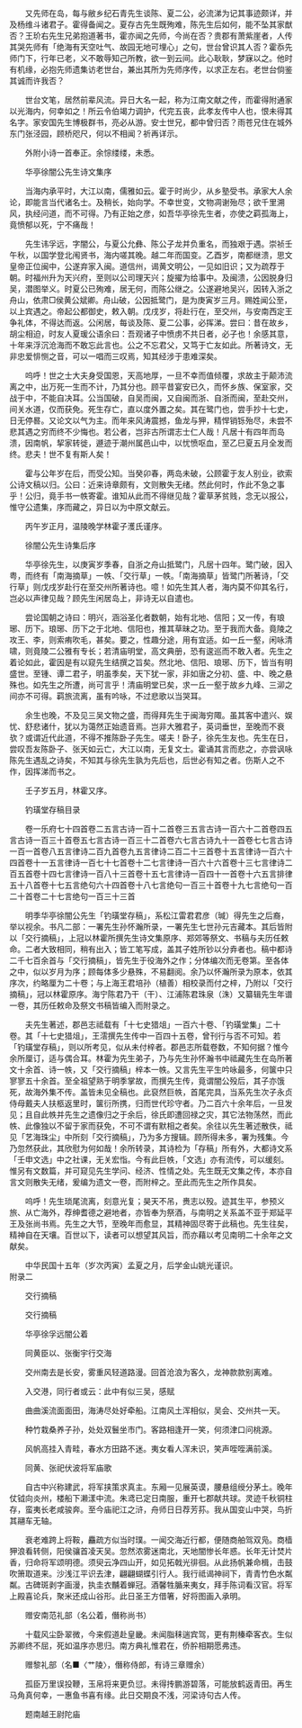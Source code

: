 <!-- { "loadSidebar": true } -->
　　又先师在岛，每与敝乡纪石青先生谈陈、夏二公，必流涕为记其事迹颇详，并及杨维斗诸君子。霍得备闻之。夏存古先生既殉难，陈先生后如何，能不坠其家猷否？王玠右先生兄弟抱道著书，霍亦闻之先师，今尚在否？贵郡有萧紫崖者，人传其哭先师有「绝海有天空吐气、故园无地可埋心」之句，世台曾识其人否？霍忝先师门下，行年已老，义不敢辱知己所教，欲一到云间。此心耿耿，梦寐以之。他时有机缘，必抱先师遗集访老世台，兼出其所为先师序传，以求正左右。老世台倘鉴其诚而许我否？

　　世台文笔，居然前辈风流。异日大名一起，称为江南文献之传，而霍得附通家以光海内，何幸如之！所云令伯竭力调护，代完五丧，此孝友传中人也，恨未得其名字。家安国先生博极群书，亮必从游。安士世兄，都中曾归否？雨苍兄住在城外东门张泾园，顾桥咫尺，何以不相闻？祈再详示。

　　外附小诗一首奉正。余悰缕缕，未悉。

　　华亭徐闇公先生诗文集序

　　当海内承平时，大江以南，儒雅如云。霍于时尚少，从乡塾受书。承家大人余论，即能言当代诸名士。及稍长，始向学。不幸世变，文物凋谢殆尽；欲千里溯风，执经问道，而不可得。乃有正始之彦，如吾华亭徐先生者，亦使之羁孤海上，竟愤郁以死，宁不痛哉！

　　先生讳孚远，字闇公，与夏公允彝、陈公子龙并负重名，而独艰于遇。崇祯壬午秋，以国学登北闱贤书，海内嗟其晚。越二年而国变。乙酉岁，南都继溃，思文皇帝正位闽中，公遂弃家入闽。道信州，谒黄文明公，一见如旧识；又为疏荐于朝。时福州升为天兴府，至则以公司理天兴；旋擢为给事中。及闽溃，公因脱身归吴，潜图举义。时夏公已殉难，居无何，而陈公继之。公遂避地吴兴，因转入浙之舟山，依肃□侯黄公斌卿。舟山破，公因抵鹭门，是为庚寅岁三月。赐姓闻公至，以上宾遇之。帝起公都御史，敕入朝。戊戌岁，将赴行在，至交州，与安南西定王争礼体，不得达而返。公闲居，每谈及陈、夏二公事，必挥涕。尝曰：昔在故乡，胡尘相迫，时友人夏瑗公语余曰：吾观诸子中愤虏不共日者，必子也！余感其意，十年来浮沉沧海而不敢忘此言也。公之不忘君父，又笃于亡友如此。所著诗文，无非忠爱悱恻之音，可以一唱而三叹焉，知其经涉于患难深矣。

　　呜呼！世之士大夫身受国恩，天高地厚，一旦不幸而值倾覆，求故主于颠沛流离之中，出万死一生而不计，乃其分也。顾平昔宴安已久，而怀乡族、保室家，交战于中，不能自决耳。公当国破，自吴而闽，又自闽而浙、自浙而闽，至赴交州，间关水道，仅而获免。死生存亡，直以度外置之矣。其在鹭门也，尝手抄十七史，日无停晷。又论文以气为主。而年来风涛震撼，鱼龙与狎，精悍销铄殆尽，未尝不悲其遇之穷而终不少悔也。若公者，岂非古所谓志士仁人哉！凡居十有四年而岛溃，因南帆，挈家转徙，遯迹于潮州属邑山中，以忧愤呕血，至乙巳夏五月全发而终。悲夫！世不复有斯人矣！

　　霍与公年岁在后，而受公知。当癸卯春，两岛未破，公顾霍于友人别业，欲索公诗文稿以归。公曰：近来诗章颇有，文则散失无绪。然此何时，作此不急之事乎！公归，竟手书一帙寄霍。谁知从此而不得继见哉？霍草茅贫贱，念无以报公，惟守公遗集，序而藏之，异日以为中原文献云。

　　丙午岁正月，温陵晚学林霍子濩氏谨序。

　　徐闇公先生诗集后序

　　华亭徐先生，以庚寅岁季春，自浙之舟山抵鹭门，凡居十四年。鹭门破，因入粤，而终有「南海摘草」一帙、「交行草」一帙。「南海摘草」皆鹭门所著诗，「交行草」则戊戌岁赴行在至交州所著诗也。噫！如先生其人者，海内莫不仰其名行，岂必以声律见哉？顾先生闲居岛上，非诗无以自遣也。

　　尝论国朝之诗曰：明兴，涵浴圣化者数朝，始有北地、信阳；又一传，有琅琊、历下。琅琊、历下之于北地、信阳也，推其草昧之功。至于我而大备。竟陵之攻王、李，则索痏吹毛，甚矣。要之，性趣分途，用有宜适。如一丘一壑，闲咏清啸，则竟陵二公雅有专长；若清庙明堂，高文典册，恐有逡巡而不敢入者。先生之着论如此，霍因是有以窥先生结撰之旨矣。然北地、信阳、琅琊、历下，皆当有明盛世。至锺、谭二君子，明虽季矣，天下犹一家，非如唐之分初、盛、中、晚之悬殊也。如先生之所遭，尚可言乎！清庙明堂已矣，求一丘一壑于故乡九峰、三泖之间亦不可得。羁旅流离，虽有吟咏，不过悲歌以当哭耳。

　　余生也晚，不及见三吴文物之盛，而得拜先生于闽海穷陬。虽其客中遣兴、娱忧、舒悲诸什，犹以为蔼然正始遗音焉。岂非大雅君子，英词垂世，至晚而不衰欤？或谓近代此道，不得不推陈卧子先生。嗟夫！卧子，徐先生友也。先生在日，尝叹吾友陈卧子、张天如云亡，大江以南，无复文士。霍诵其言而悲之，亦尝讽咏陈先生遇乱之诗矣，不知其与徐先生孰为先后也，后世必有知之者。伤斯人之不作，因挥涕而书之。

　　壬子岁五月，林霍又序。

　　钓璜堂存稿目录

　　卷一乐府七十四首卷二五言古诗一百十二首卷三五言古诗一百六十二首卷四五言古诗一百三十首卷五七言古诗一百三十二首卷六七言古诗九十一首卷七七言古诗一百一首卷八五言律诗二百九首卷九五言律诗二百二十三首卷十五言律诗一百六十四首卷十一五言律诗一百七十七首卷十二七言律诗一百六十六首卷十三七言律诗二百五首卷十四七言律诗一百八十三首卷十五七言律诗一百四十一首卷十六五言排律五十八首卷十七五言绝句六十四首卷十八七言绝句一百三十首卷十九七言绝句一百二十首卷二十七言绝句一百三十三首

　　明季华亭徐闇公先生「钓璜堂存稿」，系松江雷君君彦（瑊）得先生之后裔，举以视余。书凡二部：一署先生孙怀瀚所录，一署先生七世孙元吉藏本。其后皆附以「交行摘稿」，上冠以林霍所撰先生诗文集原序、郑郊等祭文、书稿与夫历任敕命。二者大致相同，稍有出入；皆工笔写成，盖其子姓所钞以分弆者也。稿中都诗二千七百余首与「交行摘稿」，皆先生于役海外之作；分体编次而无卷第。至各体之中，似以岁月为序；顾每体多少悬殊，不易翻阅。余乃以怀瀚所录为原本，依其序次，约略厘为二十卷；与上海王君培孙（植善）相校录而付之梓，乃附以「交行摘稿」，冠以林霍原序。海宁陈君乃干（干）、江浦陈君珠泉（洙）又纂辑先生年谱一卷，其历任敕命及祭文书稿皆编入而附录之。

　　夫先生著述，郡邑志祗载有「十七史猎俎」一百六十卷、「钓璜堂集」二十卷。其「十七史猎俎」，王澐撰先生传中一百四十五卷，曾刊行与否不可知。若「钓璜堂存稿」，则以所考见，似从未付梓者。郡邑志所载卷数，不知何据？惟今余所厘订，适与偶合耳。林霍为先生弟子，乃与先生孙怀瀚书中祗藏先生在岛所著文十余首、诗一帙，又「交行摘稿」梓本一帙。又言先生平生吟咏最多，何箧中只寥寥五十余首。至全祖望熟于明季掌故，而撰先生传，竟谓闇公殁后，其子亦饿死，故海外集不传。盖皆未见全稿也。此裒然巨帙，首尾完具，当系先生次子永贞侍母戴夫人扶柩返里时，箧衍所携，归而世代珍守者。乃二百六十余年后，一旦发见；且自此帙并先生之遗像归之于余后，徐氏即遭回禄之灾，其它法物荡然，而此帙、此像独以不留于家而获免，不可不谓有默相之者矣。余往以先生著述散佚，祗见「艺海珠尘」中所刻「交行摘稿」，乃为多方搜辑。顾所得未多，署为残集。今乃忽然获此，其欣慰为何如哉！余所转录，其诗检为「存稿」所有外，大都诗文系「壬申文选」中之社课，无关宏恉。今有此巨帙，「文选」亦有流传，可以缓刻。惟另有文数篇，并可窥见先生学问、经济、性情之处。先生既无文集之传，本亦自言文则散失无绪，爰编为遗文一卷，而附梓之。至此而先生之所作具矣。

　　呜呼！先生琐尾流离，刻意光复；昊天不吊，赉志以殁。迹其生平，参预义旅、从亡海外，荐绅耆德之避地者，亦皆奉为祭酒，与南明之关系盖不亚于郑延平王及张尚书焉。先生之大节，至晚年而愈显，其精神固尽寄于此稿也。先生往矣，精神自在天壤。百世以下，读者可以想望其风旨，而亦藉以考见南明二十余年之文献矣。

　　中华民国十五年（岁次丙寅）孟夏之月，后学金山姚光谨识。  
附录二

　　交行摘稿

　　交行摘稿

　　华亭徐孚远闇公着

　　同黄臣以、张衡宇行交海

　　交州南去是长安，雾重风轻道路漫。回首沧浪为客久，龙神款款别离难。

　　入交港，同行者或云：此中有似三吴，感赋

　　曲曲溪流面面田，海涛尽处好牵船。江南风土浑相似，吴会、交州共一天。

　　种竹栽桑养子孙，处处双鬟坐市门。客路相逢开一笑，何须津口问桃源。

　　风帆高挂入青畦，春水方田路不迷。夷女看人浑未识，笑声咥咥满前溪。

　　同黄、张祀伏波将军庙歌

　　自古中兴称建武，将军挟策求真主。东厢一见展英谟，腰悬组绶分茅土。晚年仗钺向炎州，楼船下濑漾中流。朱鸢已定日南服，重开七郡献共球。灵迹千秋铜柱存，蛮夷长老咸骏奔。至今庙祀江之浒，舟师日日荐芳荪。我从国变山中哭，鸟折其翮车无轴。

　　衰老难跨上将鞍，麤疏方似当时璞。一闻交海近行都，便随商舶驾双凫。商樯狎浪看转侧，阳侯骧首凌天吴。忽然浓雾迷南北，天地闇惨长年惑。长年无计焚片香，归命将军颂明德。须臾云净四山开，如见拓戟光徘徊。从此扬帆兼命楫，击鼓吹箫取道来。沙浅江平识去津，翩翩蝴蝶引行人。我行祗谒神祠下，青青竹色水粼粼。古碑斑剥字画漫，执圭衣黼着蝉冠。酒馨牲腯来夷女，拜手陈词看汉官。将军上殿喜论兵，聚米还成山谷形。此日圣王方借箸，好将图画入承明。

　　赠安南范礼部（名公着，僭称尚书）

　　十载风尘卧翠微，今来假道赴皇畿。未闻脂秣遄宾驾，更有荆榛牵客衣。生似苏卿终不屈，死如温序亦思归。南方典礼惟君在，侨肸相期愿弗违。

　　赠黎礼部（名■〈艹陵〉，僭称侍郎，有诗三章赠余）

　　孤臣万里误投鞭，玉帛将来更负愆。未得抟鹏游碧落，可能放鹤返青田。再生马角真何幸，一惠鱼书喜有缘。此日交期良不浅，河梁诗句古人传。

　　题南越王尉陀庙

